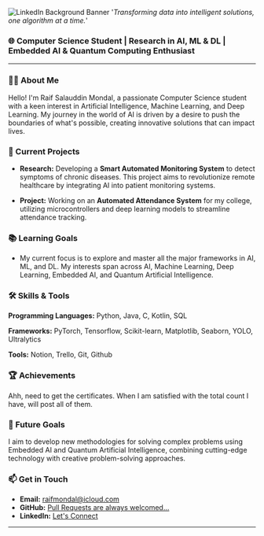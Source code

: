 ![LinkedIn Background Banner](https://i.imgur.com/aquDQOf.png)
'*Transforming data into intelligent solutions, one algorithm at a time.*'

### 🌐 Computer Science Student | Research in AI, ML & DL | Embedded AI & Quantum Computing Enthusiast
---

### 👨‍💻 About Me

Hello! I'm Raif Salauddin Mondal, a passionate Computer Science student with a keen interest in Artificial Intelligence, Machine Learning, and Deep Learning. My journey in the world of AI is driven by a desire to push the boundaries of what's possible, creating innovative solutions that can impact lives.

### 🔭 Current Projects

- **Research:** Developing a **Smart Automated Monitoring System** to detect symptoms of chronic diseases. This project aims to revolutionize remote healthcare by integrating AI into patient monitoring systems.
  
- **Project:** Working on an **Automated Attendance System** for my college, utilizing microcontrollers and deep learning models to streamline attendance tracking.

### 📚 Learning Goals

- My current focus is to explore and master all the major frameworks in AI, ML, and DL. My interests span across AI, Machine Learning, Deep Learning, Embedded AI, and Quantum Artificial Intelligence.

### 🛠️ Skills & Tools

**Programming Languages:** Python, Java, C, Kotlin, SQL

**Frameworks:** PyTorch, Tensorflow, Scikit-learn, Matplotlib, Seaborn, YOLO, Ultralytics

**Tools:** Notion, Trello, Git, Github

### 🏆 Achievements
Ahh, need to get the certificates. When I am satisfied with the total count I have, will post all of them.

<!-- Add your achievements here -->

### 🌱 Future Goals

I aim to develop new methodologies for solving complex problems using Embedded AI and Quantum Artificial Intelligence, combining cutting-edge technology with creative problem-solving approaches.

### 📫 Get in Touch

- **Email:** [raifmondal@icloud.com](mailto:raifmondal@icloud.com)
- **GitHub:** [Pull Requests are always welcomed...](https://github.com/myselfRaifMondal)
- **LinkedIn:** [Let's Connect](https://www.linkedin.com/in/raifmondal/)

---

